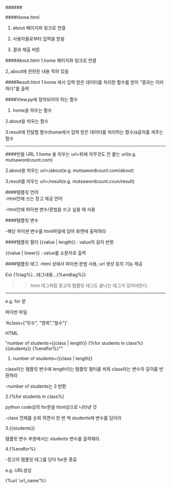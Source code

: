 ######<WORDCOUNT>
 

####Home.html
1. about 페이지와 링크로 연결

2. 사용자들로부터 입력을 받음

3. 결과 제출 버튼

 

####About.html
1.home 페이지와 링크로 연결

2,.about에 관련된 내용 적혀 있음

 

####Result.html
1.home 에서 입력 받은 데이터를 처리한 함수를 받아 “결과는 이러하다”를 출력

 

####View.py에 정의되어야 하는 함수
1. home을 띄우는 함수

2.about을 띄우는 함수

3.result에 전달할 함수(home에서 입력 받은 데이터를 처리하는 함수)à글자를 세주는 함수

 
 ******************

####만들 URL
1.home 을 띄우는 url=뒤에 아무것도 안 붙는 url(e.g. mutsawordcount.com)

2.about을 띄우는 url=/about(e.g. mutsawordcount.com/about)

3.result를 띄우는 url=/result(e.g. mutsawordcount.coun/result)

 

####템플릿 언어       
-html안에 쓰는 장고 제공 언어

-html안에 파이썬 변수/문법을 쓰고 싶을 때 사용



####템플릿 변수

-해당 파이썬 변수를 html파일에 담아 화면에 출력하라



####템플릿 필터
{{value | length}} : value의 길이 반환

{{value | lower}} : value를 소문자로 출력

 

####템플릿 태그
-html 상에서 파이썬 문법 사용, url 생성 등의 기능 제공

Ex) {%tag%}…태그내용…{%endtag%}}

>>html 태그처럼 장고의 템플릿 태그도 끝나는 태그가 있어야한다.

 

******************


 e.g. for 문

파이썬 파일

'Aclass=["민수", "영희","철수"]'


HTML

"number of students={{class | length}}
{%for students in class%}
    {{students}}
{%endfor%}""
 

 1. number of students={{class | length}}

class라는 템플릿 변수에 length라는 템플릿 필터를 씌워 class라는 변수의 길이를 반환하라

-number of students는 3 반환

 

2.{%for students in class%}

python code상의 for문을 html상으로 나타낸 것

-class 전체를 순회 하면서 한 번 씩 students에 변수를 담아라

 

3.{{students}}

템플릿 변수 부분에서는 students 변수를 출력해라.

 

4.{%endfor%}

-장고의 템플릿 태그를 닫아 for문 종료

 

 

e.g. URL생성

{%url ‘url_name’%}